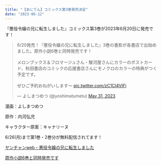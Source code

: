 ```yaml
---
title: "【あにてん】コミックス第3巻発売決定"
date: "2023-06-12"
---
```

『悪役令嬢の兄に転生しました』コミックス第3巻が2023年6月20日に発売です！

<blockquote class="twitter-tweet"><p lang="ja" dir="ltr">6/20発売！『悪役令嬢の兄に転生しました』3巻の書影が各書店で出始めました。原作小説6巻と同時発売です！<br><br>メロンブックス＆フロマージュさん・駿河屋さんにカラーのポストカード、秋田書店のコミックの応援書店さんにモノクロのカラーの特典がつく予定です。<br><br>ぜひご予約おねがいします～ <a href="https://t.co/zC1Cl4VIFi">pic.twitter.com/zC1Cl4VIFi</a></p>&mdash; よしまつめつ (@yoshimatumetu) <a href="https://twitter.com/yoshimatumetu/status/1663718770463080448?ref_src=twsrc%5Etfw">May 31, 2023</a></blockquote> <script async src="https://platform.twitter.com/widgets.js" charset="utf-8"></script>

漫画：よしまつめつ

原作：内河弘児

キャラクター原案：キャナリーヌ　

6/26(月)まで第1巻・2巻分が無料配信されてます！

[ヤンチャンweb・悪役令嬢の兄に転生しました](https://youngchampion.jp/episodes/2066fdd692481)

[原作小説6巻と同時発売です](https://www.amazon.co.jp/%E6%82%AA%E5%BD%B9%E4%BB%A4%E5%AC%A2%E3%81%AE%E5%85%84%E3%81%AB%E8%BB%A2%E7%94%9F%E3%81%97%E3%81%BE%E3%81%97%E3%81%9F%EF%BC%96-%E5%86%85%E5%B7%9D%E5%BC%98%E5%85%90/dp/4866998687)
